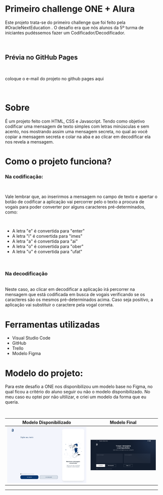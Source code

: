 # Primeiro challenge ONE + Alura

Este projeto trata-se do primeiro challenge que foi feito pela #OracleNextEducation . O desafio era que nós alunos da 5º turma de iniciantes pudéssemos fazer um Codificador/Decodificador.

<br>

## Prévia no GitHub Pages

<br>

coloque o e-mail do projeto no github pages aqui

<br>

# Sobre

É um projeto feito com HTML, CSS e Javascript. Tendo como objetivo codificar uma mensagem de texto simples com letras minúsculas e sem acento, nos mostrando assim uma mensagem secreta, no qual ao você copiar a mensagem secreta e colar na aba e ao clicar em decodificar ela nos revela a mensagem.

# Como o projeto funciona?

### Na codificação:

<br>

Vale lembrar que, ao inserirmos a mensagem no campo de texto e apertar o botão de codificar a aplicação vai percorrer pelo o texto a procura de vogais para poder converter por alguns caracteres pré-determinados, como:

<br>

- A letra "e" é convertida para "enter"
- A letra "i" é convertida para "imes"
- A letra "a" é convertida para "ai"
- A letra "o" é convertida para "ober"
- A letra "u" é convertida para "ufat"

<br>

### Na decodificação

<br>
Neste caso, ao clicar em decodificar a aplicação irá percorrer na mensagem que está codificada em busca de vogais verificando se os caracteres são os mesmos pré-determinados acima. Caso seja positivo, a aplicação vai substituir o caractere pela vogal correta.

# Ferramentas utilizadas

- Visual Studio Code
- GitHub
- Trello
- Modelo Figma

# Modelo do projeto:

Para este desafio a ONE nos disponibilizou um modelo base no Figma, no qual ficou a critério do aluno seguir ou não o modelo disponibilizado. No meu caso eu optei por não ultilizar, e criei um modelo da forma que eu queria.

<br>

| Modelo Disponibilizado                   | Modelo Final                   |
| ---------------------------------------- | ------------------------------ |
| ![](/imagens/modelo-disponibilizado.png) | ![](/imagens/modelo-final.png) |

---
